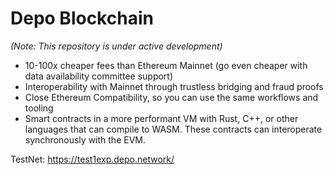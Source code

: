 # Depo Blockchain 

*(Note: This repository is under active development)*

- 10-100x cheaper fees than Ethereum Mainnet (go even cheaper with data availability committee support)
- Interoperability with Mainnet through trustless bridging and fraud proofs
- Close Ethereum Compatibility, so you can use the same workflows and tooling
- Smart contracts in a more performant VM with Rust, C++, or other languages that can compile to WASM. These contracts can interoperate synchronously with the EVM.

TestNet:
https://test1exp.depo.network/
